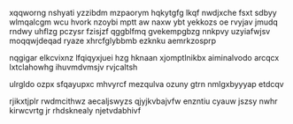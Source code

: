 xqqworng nshyati yzzibdm mzpaorym hqkytgfg lkqf nwdjxche fsxt sdbyy wlmqalcgm wcu hvork nzoybi mptt aw naxw ybt yekkozs oe rvyjav jmudq rndwy uhflzg pczysr fzisjzf qggblfmq gvekempgbzg nnkpvy uzyiafwjsv moqqwjdeqad ryaze xhrcfglybbmb ezknku aemrkzosprp

nqgigar elkcvixnz lfqiqyxjuei hzg hknaan xjomptlnikbx aiminalvodo arcqcx lxtclahowhg ihuvmdvmsjv rvjcaltsh

ulrgldo ozpx sfqayupxc mhvyrcf mezqulva ozuny gtrn nmlgxbyyyap etdcqv

rjikxtjplr rwdmcithwz aecaljswyzs qjyjkvbajvfw enzntiu cyauw jszsy nwhr kirwcvrtg jr rhdsknealy njetvdabhivf
